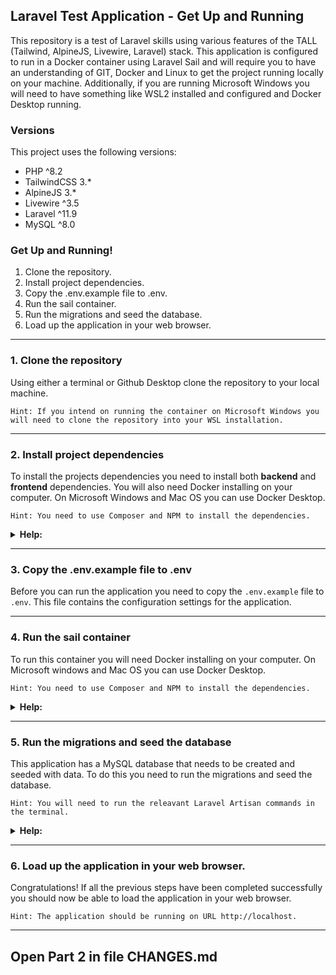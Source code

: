 ## Laravel Test Application - Get Up and Running

This repository is a test of Laravel skills using various features of the TALL (Tailwind, AlpineJS, Livewire, Laravel) stack.  This application is configured to run in a Docker container using Laravel Sail and will require you to have an understanding of GIT, Docker and Linux to get the project running locally on your machine.  Additionally, if you are running Microsoft Windows you will need to have something like WSL2 installed and configured and Docker Desktop running.

### Versions
This project uses the following versions:

- PHP ^8.2
- TailwindCSS 3.*
- AlpineJS 3.*
- Livewire ^3.5
- Laravel ^11.9
- MySQL ^8.0

### Get Up and Running!

1. Clone the repository.
2. Install project dependencies.
3. Copy the .env.example file to .env.
4. Run the sail container.
5. Run the migrations and seed the database.
6. Load up the application in your web browser.


 
---
### 1. Clone the repository

Using either a terminal or Github Desktop clone the repository to your local machine.

```Hint: If you intend on running the container on Microsoft Windows you will need to clone the repository into your WSL installation.```

---

### 2. Install project dependencies

To install the projects dependencies you need to install both **backend** and **frontend** dependencies. You will also need Docker installing on your computer. On Microsoft Windows and Mac OS you can use Docker Desktop.

```Hint: You need to use Composer and NPM to install the dependencies.```
<details>
<summary> <b>Help:</b> </summary>
  You need to have the container loaded in something like WSL2 (Windows Subsystem for Linux 2) or a Linux environment and Docker needs to be running ready to start the container. To install the dependencies you need to run the following command using the terminal in the root of the project:
  
  ```composer install && npm install```
</details>

---


### 3. Copy the .env.example file to .env

Before you can run the application you need to copy the `.env.example` file to `.env`. This file contains the configuration settings for the application.

---


### 4. Run the sail container

To run this container you will need Docker installing on your computer. On Microsoft windows and Mac OS you can use Docker Desktop.

```Hint: You need to use Composer and NPM to install the dependencies.```
<details>
<summary> <b>Help:</b> </summary>
  You need to have the container loaded in something like WSL2 (Windows Subsystem for Linux 2) or a Linux environment and Docker needs to be running ready to start the container. To install the dependencies you need to run the following command using the terminal in the root of the project:

```composer install && npm install```
</details>

---


### 5. Run the migrations and seed the database

This application has a MySQL database that needs to be created and seeded with data. To do this you need to run the migrations and seed the database.

```Hint: You will need to run the releavant Laravel Artisan commands in the terminal.```
<details>
<summary> <b>Help:</b> </summary>
    To run the migrations and seed the database you need to run the following command using the terminal in the root of the project.  Note the application will need to be running for this migration to work.
    
    ```./vendor/bin/sail artisan migrate --seed```
</details>

---


### 6. Load up the application in your web browser.

Congratulations! If all the previous steps have been completed successfully you should now be able to load the application in your web browser.

```Hint: The application should be running on URL http://localhost.```

---
## Open Part 2 in file CHANGES.md
